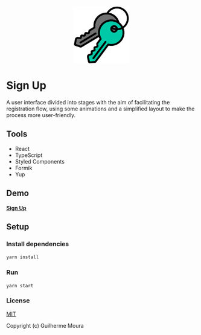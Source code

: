 <p align="center">
  <img
		style="object: contain; height: 150px"
		src="https://raw.githubusercontent.com/glhrmoura/sign-up/main/static/images/logo.png"
	/>
</p>

# Sign Up

A user interface divided into stages with the aim of facilitating the registration flow, using some animations and a simplified layout to make the process more user-friendly.

## Tools

- React
- TypeScript
- Styled Components
- Formik
- Yup

## Demo

[**Sign Up**](https://gleeful-pothos-bcad92.netlify.app)

## Setup

### Install dependencies

```
yarn install
```

### Run

```
yarn start
```

### License

[MIT](https://github.com/glhrmoura/sign-up/blob/main/LICENSE)

Copyright (c) Guilherme Moura